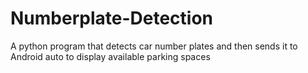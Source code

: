 # Numberplate-Detection
A python program that detects car number plates and then sends it to Android auto to display available parking spaces
